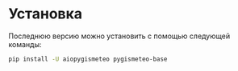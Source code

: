 # Установка

Последнюю версию можно установить с помощью следующей команды:

```bash
pip install -U aiopygismeteo pygismeteo-base
```
